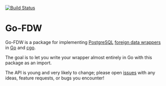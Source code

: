 [![Build Status](https://travis-ci.org/cbandy/go-fdw.svg?branch=master)](https://travis-ci.org/cbandy/go-fdw)

# Go-FDW

Go-FDW is a package for implementing [PostgreSQL][] [foreign data wrappers][] in [Go][] and [cgo][].

The goal is to let you write your wrapper almost entirely in Go with this package as an import.

The API is young and very likely to change; please open [issues][] with any ideas, feature requests, or bugs you encounter!

[cgo]: https://golang.org/cmd/cgo/
[foreign data wrappers]: https://www.postgresql.org/docs/current/static/ddl-foreign-data.html
[issues]: https://github.com/cbandy/go-fdw/issues
[Go]: https://golang.org/
[PostgreSQL]: https://www.postgresql.org/
